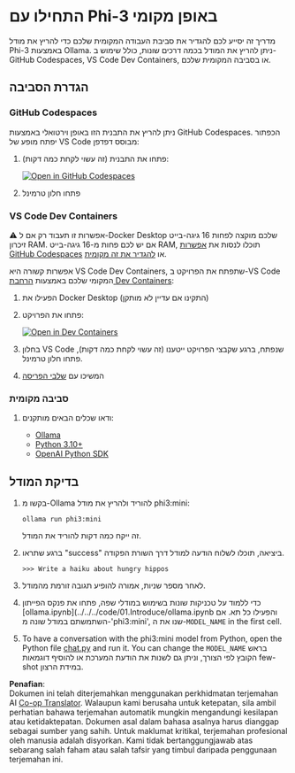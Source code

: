 <!--
CO_OP_TRANSLATOR_METADATA:
{
  "original_hash": "3edae6aebc3d0143037109e8af58f1ac",
  "translation_date": "2025-05-09T07:14:28+00:00",
  "source_file": "md/01.Introduction/01/01.EnvironmentSetup.md",
  "language_code": "ms"
}
-->
# התחילו עם Phi-3 באופן מקומי

מדריך זה יסייע לכם להגדיר את סביבת העבודה המקומית שלכם כדי להריץ את מודל Phi-3 באמצעות Ollama. ניתן להריץ את המודל בכמה דרכים שונות, כולל שימוש ב-GitHub Codespaces, VS Code Dev Containers, או בסביבה המקומית שלכם.

## הגדרת הסביבה

### GitHub Codespaces

ניתן להריץ את התבנית הזו באופן וירטואלי באמצעות GitHub Codespaces. הכפתור יפתח מופע של VS Code מבוסס דפדפן:

1. פתחו את התבנית (זה עשוי לקחת כמה דקות):

    [![Open in GitHub Codespaces](https://github.com/codespaces/badge.svg)](https://codespaces.new/microsoft/phi-3cookbook)

2. פתחו חלון טרמינל

### VS Code Dev Containers

⚠️ אפשרות זו תעבוד רק אם ל-Docker Desktop שלכם מוקצה לפחות 16 גיגה-בייט זיכרון RAM. אם יש לכם פחות מ-16 גיגה-בייט RAM, תוכלו לנסות את [אפשרות GitHub Codespaces](../../../../../md/01.Introduction/01) או [להגדיר את זה מקומית](../../../../../md/01.Introduction/01).

אפשרות קשורה היא VS Code Dev Containers, שתפתח את הפרויקט ב-VS Code המקומי שלכם באמצעות [הרחבת Dev Containers](https://marketplace.visualstudio.com/items?itemName=ms-vscode-remote.remote-containers):

1. הפעילו את Docker Desktop (התקינו אם עדיין לא מותקן)
2. פתחו את הפרויקט:

    [![Open in Dev Containers](https://img.shields.io/static/v1?style=for-the-badge&label=Dev%20Containers&message=Open&color=blue&logo=visualstudiocode)](https://vscode.dev/redirect?url=vscode://ms-vscode-remote.remote-containers/cloneInVolume?url=https://github.com/microsoft/phi-3cookbook)

3. בחלון VS Code שנפתח, ברגע שקבצי הפרויקט ייטענו (זה עשוי לקחת כמה דקות), פתחו חלון טרמינל.
4. המשיכו עם [שלבי הפריסה](../../../../../md/01.Introduction/01)

### סביבה מקומית

1. ודאו שכלים הבאים מותקנים:

    * [Ollama](https://ollama.com/)
    * [Python 3.10+](https://www.python.org/downloads/)
    * [OpenAI Python SDK](https://pypi.org/project/openai/)

## בדיקת המודל

1. בקשו מ-Ollama להוריד ולהריץ את מודל phi3:mini:

    ```shell
    ollama run phi3:mini
    ```

    זה ייקח כמה דקות להוריד את המודל.

2. ברגע שתראו "success" ביציאה, תוכלו לשלוח הודעה למודל דרך השורת הפקודה.

    ```shell
    >>> Write a haiku about hungry hippos
    ```

3. לאחר מספר שניות, אמורה להופיע תגובה זורמת מהמודל.

4. כדי ללמוד על טכניקות שונות בשימוש במודלי שפה, פתחו את פנקס הפייתון [ollama.ipynb](../../../code/01.Introduce/ollama.ipynb והפעילו כל תא. אם השתמשתם במודל שונה מ-'phi3:mini', שנו את ה-`MODEL_NAME` in the first cell.

5. To have a conversation with the phi3:mini model from Python, open the Python file [chat.py](../../../../../code/01.Introduce/chat.py) and run it. You can change the `MODEL_NAME` בראש הקובץ לפי הצורך, וניתן גם לשנות את הודעת המערכת או להוסיף דוגמאות few-shot במידת הרצון.

**Penafian**:  
Dokumen ini telah diterjemahkan menggunakan perkhidmatan terjemahan AI [Co-op Translator](https://github.com/Azure/co-op-translator). Walaupun kami berusaha untuk ketepatan, sila ambil perhatian bahawa terjemahan automatik mungkin mengandungi kesilapan atau ketidaktepatan. Dokumen asal dalam bahasa asalnya harus dianggap sebagai sumber yang sahih. Untuk maklumat kritikal, terjemahan profesional oleh manusia adalah disyorkan. Kami tidak bertanggungjawab atas sebarang salah faham atau salah tafsir yang timbul daripada penggunaan terjemahan ini.